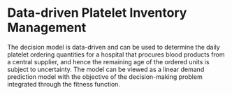 # Data-driven Platelet Inventory Management
The decision model is data-driven and can be used to determine the daily platelet ordering quantities for a hospital that procures blood products from a central supplier, and hence the remaining age of the ordered units is subject to uncertainty. The model can be viewed as a linear demand prediction model with the objective of the decision-making problem integrated through the fitness function.
